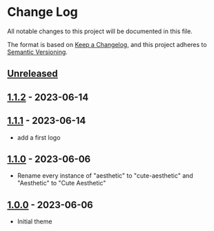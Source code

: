 # Change Log

All notable changes to this project will be documented in this file.

The format is based on [Keep a Changelog](https://keepachangelog.com/en/1.0.0/),
and this project adheres to [Semantic Versioning](https://semver.org/spec/v2.0.0.html).

## [Unreleased]

## [1.1.2] - 2023-06-14

## [1.1.1] - 2023-06-14

- add a first logo

## [1.1.0] - 2023-06-06

- Rename every instance of "aesthetic" to "cute-aesthetic" and "Aesthetic" to "Cute Aesthetic"

## [1.0.0] - 2023-06-06

- Initial theme

[unreleased]: https://github.com/Sophtli/aesthetic/compare/v1.0.0...HEAD
[1.1.2]: https://github.com/Sophtli/aesthetic/compare/v1.1.1...v1.1.2
[1.1.1]: https://github.com/Sophtli/aesthetic/compare/v1.1.0...v1.1.1
[1.1.0]: https://github.com/Sophtli/aesthetic/compare/v1.0.0...v1.1.0
[1.0.0]: https://github.com/Sophtli/aesthetic/releases/tag/v1.0.0
